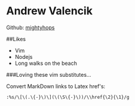 Andrew Valencik
======

Github: [mightyhops](https://github.com/mightyhops)

##Likes
  - Vim
  - Nodejs
  - Long walks on the beach

###Loving these vim substitutes...

Convert MarkDown links to Latex href's:

`:%s/\[\(.\{-}\)\](\(\S\{-}\))/\\href{\2}{\1}/g`